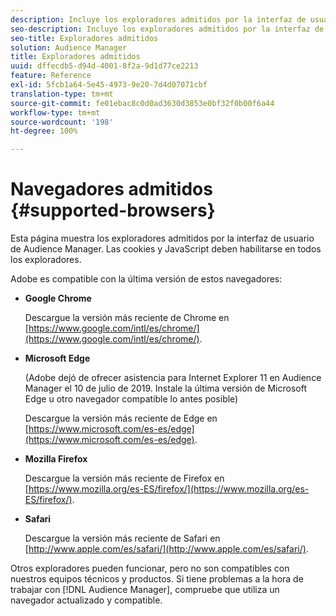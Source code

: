 ```yaml
---
description: Incluye los exploradores admitidos por la interfaz de usuario de Audience Manager. Las cookies y JavaScript deben habilitarse en todos los exploradores.
seo-description: Incluye los exploradores admitidos por la interfaz de usuario de Audience Manager. Las cookies y JavaScript deben habilitarse en todos los exploradores.
seo-title: Exploradores admitidos
solution: Audience Manager
title: Exploradores admitidos
uuid: dffecdb5-d94d-4001-8f2a-9d1d77ce2213
feature: Reference
exl-id: 5fcb1a64-5e45-4973-9e20-7d4d07071cbf
translation-type: tm+mt
source-git-commit: fe01ebac8c0d0ad3630d3853e0bf32f0b00f6a44
workflow-type: tm+mt
source-wordcount: '198'
ht-degree: 100%

---
```


# Navegadores admitidos {#supported-browsers}

Esta página muestra los exploradores admitidos por la interfaz de usuario de Audience Manager. Las cookies y JavaScript deben habilitarse en todos los exploradores.

<!-- 

c_supported_browsers.xml

 -->

Adobe es compatible con la última versión de estos navegadores:

* **Google Chrome**

   Descargue la versión más reciente de Chrome en [https://www.google.com/intl/es/chrome/](https://www.google.com/intl/es/chrome/).

* **Microsoft Edge**

   (Adobe dejó de ofrecer asistencia para Internet Explorer 11 en Audience Manager el 10 de julio de 2019. Instale la última versión de Microsoft Edge u otro navegador compatible lo antes posible)

   Descargue la versión más reciente de Edge en [https://www.microsoft.com/es-es/edge](https://www.microsoft.com/es-es/edge).

* **Mozilla Firefox**

   Descargue la versión más reciente de Firefox en [https://www.mozilla.org/es-ES/firefox/](https://www.mozilla.org/es-ES/firefox/).

* **Safari**

   Descargue la versión más reciente de Safari en [http://www.apple.com/es/safari/](http://www.apple.com/es/safari/).

Otros exploradores pueden funcionar, pero no son compatibles con nuestros equipos técnicos y productos. Si tiene problemas a la hora de trabajar con [!DNL Audience Manager], compruebe que utiliza un navegador actualizado y compatible.
